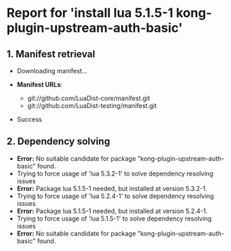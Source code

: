 # Report for 'install lua 5.1.5-1 kong-plugin-upstream-auth-basic'


## 1. Manifest retrieval

- Downloading manifest...

- **Manifest URLs**:
    - git://github.com/LuaDist-core/manifest.git
    - git://github.com/LuaDist-testing/manifest.git
- Success

## 2. Dependency solving

- **Error:** No suitable candidate for package "kong-plugin-upstream-auth-basic" found.
- Trying to force usage of 'lua 5.3.2-1' to solve dependency resolving issues
- **Error:** Package lua 5.1.5-1 needed, but installed at version 5.3.2-1.
- Trying to force usage of 'lua 5.2.4-1' to solve dependency resolving issues
- **Error:** Package lua 5.1.5-1 needed, but installed at version 5.2.4-1.
- Trying to force usage of 'lua 5.1.5-1' to solve dependency resolving issues
- **Error:** No suitable candidate for package "kong-plugin-upstream-auth-basic" found.
